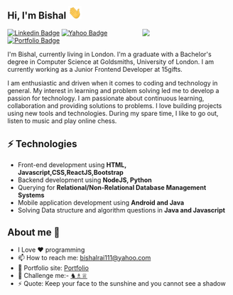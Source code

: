 <h2> Hi, I'm Bishal <img src="https://raw.githubusercontent.com/ABSphreak/ABSphreak/master/gifs/Hi.gif" width="30px"> </h2>

<img align='right' src='https://user-images.githubusercontent.com/5713670/87202985-820dcb80-c2b6-11ea-9f56-7ec461c497c3.gif' width='200"'>

[![Linkedin Badge](https://img.shields.io/badge/-bishalrai-blue?style=flat-square&logo=Linkedin&logoColor=white&link=https://www.linkedin.com/in/bishal-rai-06a209125/)](https://www.linkedin.com/in/bishal-rai-06a209125/) 
[![Yahoo Badge](https://img.shields.io/badge/-bishalrai111@yahoo.com-c14438?style=flat-square&logo=Yahoo&logoColor=white&link=mailto:bishalrai111@yahoo.com)](mailto:bishalrai111@yahoo.com)
[![Portfolio Badge](https://img.shields.io/badge/website-000000?style=for-the-badge&logo=About.me&logoColor=white)](https://yoportfolio2021.netlify.app/) 

I'm Bishal, currently living in London. I'm a graduate with a Bachelor's degree in Computer Science at Goldsmiths, University of London. I am currently working as a Junior Frontend Developer at 15gifts.

I am enthusiastic and driven when it comes to coding and technology in general. My interest in learning and problem solving led me to develop a passion for technology. I am passionate about continuous learning, collaboration and providing solutions to problems. I love building projects using new tools and technologies. During my spare time, I like to go out,
listen to music and play online chess.


## ⚡ Technologies

- Front-end development using **HTML, Javascript,CSS,ReactJS,Bootstrap**
- Backend development using **NodeJS, Python**
- Querying for **Relational/Non-Relational Database Management Systems**
- Mobile application development using **Android and Java**
- Solving Data structure and algorithm questions in **Java and Javascript**

## About me 🤔
- I Love ❤️ programming
- 📫 How to reach me: bishalrai111@yahoo.com
- 🎯 Portfolio site: [Portfolio](https://yoportfolio2021.netlify.app/)
- 🔔 Challenge me:- [♞♗♕](https://www.chess.com/member/singer011)
- ⚡ Quote: Keep your face to the sunshine and you cannot see a shadow
